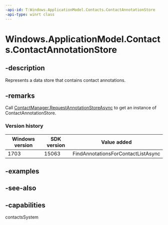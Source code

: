 ```yaml
---
-api-id: T:Windows.ApplicationModel.Contacts.ContactAnnotationStore
-api-type: winrt class
---
```


<!-- Class syntax.
public class ContactAnnotationStore : Windows.ApplicationModel.Contacts.IContactAnnotationStore, Windows.ApplicationModel.Contacts.IContactAnnotationStore2
-->

# Windows.ApplicationModel.Contacts.ContactAnnotationStore

## -description
Represents a data store that contains contact annotations.

## -remarks
Call [ContactManager.RequestAnnotationStoreAsync](contactmanager_requestannotationstoreasync_2147083254.md) to get an instance of ContactAnnotationStore.

### Version history

| Windows version | SDK version | Value added |
| -- | -- | -- |
| 1703 | 15063 | FindAnnotationsForContactListAsync |

## -examples

## -see-also

## -capabilities
contactsSystem
